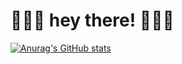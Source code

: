 # 🍓🍓🍓 hey there! 🍓🍓🍓


[![Anurag's GitHub stats](https://github-readme-stats.vercel.app/api?username=umamanicka&theme=rose&title_color=BD1360&text_color=714C41&icon_color=78304E&show_icons=true&border_color=D3E2CA&bg_color=D3E2CA)](https://github.com/anuraghazra/github-readme-stats)
